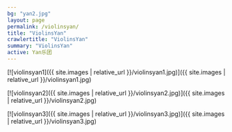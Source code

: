 ```yaml
---
bg: "yan2.jpg"
layout: page
permalink: /violinsyan/
title: "ViolinsYan"
crawlertitle: "ViolinsYan"
summary: "ViolinsYan"
active: Yan乐团
---
```


[![violinsyan1]({{ site.images | relative_url }}/violinsyan1.jpg)]({{ site.images | relative_url }}/violinsyan1.jpg)

[![violinsyan2]({{ site.images | relative_url }}/violinsyan2.jpg)]({{ site.images | relative_url }}/violinsyan2.jpg)

[![violinsyan3]({{ site.images | relative_url }}/violinsyan3.jpg)]({{ site.images | relative_url }}/violinsyan3.jpg)
